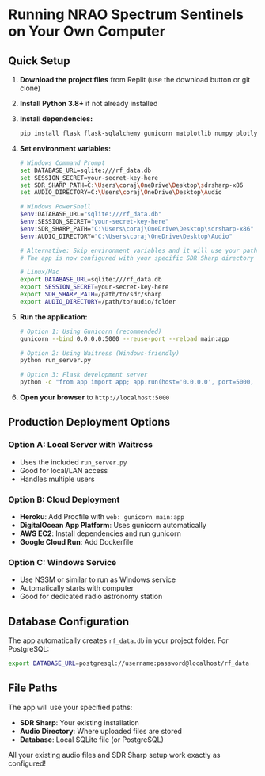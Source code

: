 # Running NRAO Spectrum Sentinels on Your Own Computer

## Quick Setup

1. **Download the project files** from Replit (use the download button or git clone)

2. **Install Python 3.8+** if not already installed

3. **Install dependencies:**
   ```bash
   pip install flask flask-sqlalchemy gunicorn matplotlib numpy plotly psycopg2-binary requests scipy sqlalchemy waitress werkzeug email-validator
   ```

4. **Set environment variables:**
   ```bash
   # Windows Command Prompt
   set DATABASE_URL=sqlite:///rf_data.db
   set SESSION_SECRET=your-secret-key-here
   set SDR_SHARP_PATH=C:\Users\coraj\OneDrive\Desktop\sdrsharp-x86
   set AUDIO_DIRECTORY=C:\Users\coraj\OneDrive\Desktop\Audio

   # Windows PowerShell  
   $env:DATABASE_URL="sqlite:///rf_data.db"
   $env:SESSION_SECRET="your-secret-key-here"
   $env:SDR_SHARP_PATH="C:\Users\coraj\OneDrive\Desktop\sdrsharp-x86"
   $env:AUDIO_DIRECTORY="C:\Users\coraj\OneDrive\Desktop\Audio"

   # Alternative: Skip environment variables and it will use your paths by default
   # The app is now configured with your specific SDR Sharp directory as the default

   # Linux/Mac
   export DATABASE_URL=sqlite:///rf_data.db
   export SESSION_SECRET=your-secret-key-here
   export SDR_SHARP_PATH=/path/to/sdr/sharp
   export AUDIO_DIRECTORY=/path/to/audio/folder
   ```

5. **Run the application:**
   ```bash
   # Option 1: Using Gunicorn (recommended)
   gunicorn --bind 0.0.0.0:5000 --reuse-port --reload main:app

   # Option 2: Using Waitress (Windows-friendly)
   python run_server.py

   # Option 3: Flask development server
   python -c "from app import app; app.run(host='0.0.0.0', port=5000, debug=True)"
   ```

6. **Open your browser** to `http://localhost:5000`

## Production Deployment Options

### Option A: Local Server with Waitress
- Uses the included `run_server.py`
- Good for local/LAN access
- Handles multiple users

### Option B: Cloud Deployment
- **Heroku**: Add Procfile with `web: gunicorn main:app`
- **DigitalOcean App Platform**: Uses gunicorn automatically
- **AWS EC2**: Install dependencies and run gunicorn
- **Google Cloud Run**: Add Dockerfile

### Option C: Windows Service
- Use NSSM or similar to run as Windows service
- Automatically starts with computer
- Good for dedicated radio astronomy station

## Database Configuration

The app automatically creates `rf_data.db` in your project folder. For PostgreSQL:
```bash
export DATABASE_URL=postgresql://username:password@localhost/rf_data
```

## File Paths

The app will use your specified paths:
- **SDR Sharp**: Your existing installation
- **Audio Directory**: Where uploaded files are stored
- **Database**: Local SQLite file (or PostgreSQL)

All your existing audio files and SDR Sharp setup work exactly as configured!